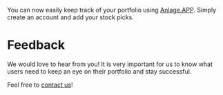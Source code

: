 You can now easily keep track of your portfolio using
[Anlage.APP](https://anlage.app/). Simply create an account and
add your stock picks.

# Feedback

We would love to hear from you! It is very important for us to know
what users need to keep an eye on their portfolio and stay successful.

Feel free to [contact us](/pages/contact)!
